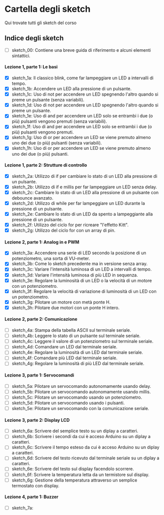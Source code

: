 # Cartella degli sketch
Qui trovate tutti gli sketch del corso

## Indice degli sketch

- [ ] sketch_00: Contiene una breve guida di riferimento e alcuni elementi sintattici.

#### Lezione 1, parte 1: Le basi
- [x] sketch_1a: Il classico blink, come far lampeggiare un LED a intervalli di tempo.
- [x] sketch_1b: Accendere un LED alla pressione di un pulsante.
- [x] sketch_1c: Uso di not per accendere un LED spegnendo l'altro quando si preme un pulsante (senza variabili).
- [x] sketch_1d: Uso di not per accendere un LED spegnendo l'altro quando si preme un pulsante.
- [x] sketch_1e: Uso di and per accendere un LED solo se entrambi i due (o più) pulsanti vengono premuti (senza variabili).
- [x] sketch_1f: Uso di and per accendere un LED solo se entrambi i due (o più) pulsanti vengono premuti.
- [x] sketch_1g: Uso di or per accendere un LED se viene premuto almeno uno dei due (o più) pulsanti (senza variabili).
- [x] sketch_1h: Uso di or per accendere un LED se viene premuto almeno uno dei due (o più) pulsanti.

#### Lezione 1, parte 2: Strutture di controllo
- [x] sketch_2a: Utilizzo di if per cambiare lo stato di un LED alla pressione di un pulsante.
- [x] sketch_2b: Utilizzo di if e millis per far lampeggiare un LED senza delay.
- [x] sketch_2c: Cambiare lo stato di un LED alla pressione di un pulsante con debounce avanzato.
- [x] sketch_2d: Utilizzo di while per far lampeggiare un LED durante la pressione di un pulsante.
- [x] sketch_2e: Cambiare lo stato di un LED da spento a lampeggiante alla pressione di un pulsante.
- [x] sketch_2f: Utilizzo del ciclo for per ricreare "l'effetto Kitt".
- [x] sketch_2g: Utilizzo del ciclo for con un array di pin.

#### Lezione 2, parte 1: Analog in e PWM
- [x] sketch_3a: Accendere una serie di LED secondo la posizione di un potenziometro, una sorta di VU-meter.
- [x] sketch_3b: Come lo sketch precedente ma in versione senza array.
- [x] sketch_3c: Variare l'intensità luminosa di un LED a intervalli di tempo.
- [x] sketch_3d: Variare l'intensità luminosa di più LED in sequenza.
- [x] sketch_3e: Regolare la luminosità di un LED o la velocità di un motore con un potenziometro.
- [x] sketch_3f: Regolare la velocità di variazione di luminosità di un LED con un potenziometro.
- [x] sketch_3g: Pilotare un motore con metà ponte H.
- [x] sketch_3h: Pilotare due motori con un ponte H intero.

#### Lezione 2, parte 2: Comunicazione
- [ ] sketch_4a: Stampa della tabella ASCII sul terminale seriale.
- [ ] sketch_4b: Leggere lo stato di un pulsante sul terminale seriale.
- [ ] sketch_4c: Leggere il valore di un potenziometro sul terminale seriale.
- [ ] sketch_4d: Comandare un LED dal terminale seriale.
- [ ] sketch_4e: Regolare la luminosità di un LED dal terminale seriale.
- [ ] sketch_4f: Comandare più LED dal terminale seriale.
- [ ] sketch_4g: Regolare la luminosità di più LED dal terminale seriale.

#### Lezione 3, parte 1: Servocomandi
- [ ] sketch_5a: Pilotare un servocomando autonomamente usando delay.
- [ ] sketch_5b: Pilotare un servocomando autonomamente usando millis.
- [ ] sketch_5c: Pilotare un servocomando usando un potenziometro.
- [ ] sketch_5d: Pilotare un servocomando usando i pulsanti.
- [ ] sketch_5e: Pilotare un servocomando con la comunicazione seriale.

#### Lezione 3, parte 2: Display LCD
- [ ] sketch_6a: Scrivere del semplice testo su un diplay a caratteri.
- [ ] sketch_6b: Scrivere i secondi da cui è acceso Arduino su un diplay a caratteri.
- [ ] sketch_6c: Scrivere il tempo esteso da cui è acceso Arduino su un diplay a caratteri.
- [ ] sketch_6d: Scrivere del testo ricevuto dal terminale seriale su un diplay a caratteri.
- [ ] sketch_6e: Scrivere del testo sul display facendolo scorrere.
- [ ] sketch_6f: Scrivere la temperatura letta da un termistore sul display.
- [ ] sketch_6g: Gestione della temperatura attraverso un semplice termostato con display.

#### Lezione 4, parte 1: Buzzer
- [ ] sketch_7a: 